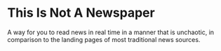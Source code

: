 # This Is Not A Newspaper

A way for you to read news in real time in a manner that is unchaotic, in comparison to the landing pages of most traditional news sources.
